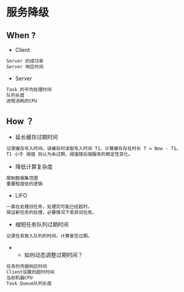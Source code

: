 # 服务降级

## When ?
* Client
```md
Server 的成功率
Server 响应时间
```
* Server
```md
Task 的平均处理时间
队列长度
进程消耗的CPU
```

## How ？

* 延长缓存过期时间
```md
记录缓存写入时间，读缓存时读取写入时间 T1，计算缓存存在时长 T = Now - T1。
T1 小于 阈值 则认为未过期，阈值随后端服务的稳定性变化。
```

* 降低计算复杂度
```md
限制数据集范围
重要程度低的逻辑
```
* LIFO
```md
一直在处理旧任务，处理完可能已经超时。
保证新任务的处理，必要情况下丢弃旧任务。
```
* 缩短任务队列过期时间
```md
记录任务放入队列的时间，计算是否过期。
```
* * 如何动态调整过期时间？
```md
任务的凭据响应时间
Client设置的超时时间
当前机器CPU
Task Queue队列长度
```